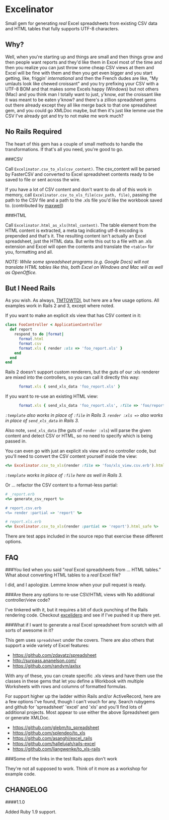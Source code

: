 Excelinator
===========
Small gem for generating _real_ Excel spreadsheets from existing CSV data and
HTML tables that fully supports UTF-8 characters.

Why?
----
Well, when you're starting up and things are small and then things grow and
then people want reports and they'd like them in Excel most of the time and
then you realize you can just throw some cheap CSV views at them and Excel
will be fine with them and then you get even bigger and you start getting,
like, friggin' _international_ and then the French dudes are like, "My umlauts
look like chewed croissant" and you try prefixing your CSV with a UTF-8 BOM
and that makes some Excels happy (Windows) but not others (Mac) and you think
man I totally want to just, y'know, _eat_ the croissant like it was meant to
be eaten y'know? and there's a zillion spreadsheet gems out there already
except they all like merge back to that one spreadsheet gem, and you could go
XMLDoc maybe, but then it's just like lemme use the CSV I've already got and
try to not make me work much?

No Rails Required
-----------------
The heart of this gem has a couple of small methods to handle the
transformations. If that's all you need, you're good to go.

###CSV

Call `Excelinator.csv_to_xls(csv_content)`. The csv_content will be parsed by
FasterCSV and converted to Excel spreadsheet contents ready to be saved to
file or sent across the wire.

If you have a lot of CSV content and don't want to do all of this work in 
memory, call `Excelinator.csv_to_xls_file(csv_path, file)`, passing the path to
the CSV file and a path to the .xls file you'd like the workbook saved to. 
(contributed by [maxwell](https://github.com/maxwell))

###HTML

Call `Excelinator.html_as_xls(html_content)`. The table element from the HTML
content is extracted, a meta tag indicating utf-8 encoding is prepended and
that's it. The resulting content isn't actually an Excel spreadsheet, just the
HTML data. But write this out to a file with an .xls extension and Excel will
open the contents and translate the `<table>` for you, formatting and all.
	
_NOTE: While some spreadsheet programs (e.g. Google Docs) will not translate
HTML tables like this, both Excel on Windows and Mac will as well as
OpenOffice._

But I Need Rails
----------------
As you wish. As always, [TMTOWTDI](http://en.wikipedia.org/wiki/There's_more_than_one_way_to_do_it),
but here are a few usage options. All examples work in Rails 2 and 3, except
where noted.

If you want to make an explicit xls view that has CSV content in it:

```ruby
class FooController < ApplicationController
  def report
    respond_to do |format|
      format.html
      format.csv
      format.xls { render :xls => 'foo_report.xls' }
    end
  end
end
```

Rails 2 doesn't support custom renderers, but the guts of our :xls renderer
are mixed into the controllers, so you can call it directly this way:

```ruby
      format.xls { send_xls_data 'foo_report.xls' }
```

If you want to re-use an existing HTML view:

```ruby
      format.xls { send_xls_data 'foo_report.xls', :file => 'foo/report.html.erb' }
```
_`:template` also works in place of `:file` in Rails 3. `render :xls =>` also
works in place of `send_xls_data` in Rails 3._

Also note, `send_xls_data` (the guts of `render :xls`) will parse the given
content and detect CSV or HTML, so no need to specify which is being passed in.

You can even go with just an explicit xls view and no controller code, but
you'll need to convert the CSV content yourself inside the view:

```ruby
<%= Excelinator.csv_to_xls(render :file => 'foo/xls_view.csv.erb').html_safe %>
```
_`:template` works in place of `:file` here as well in Rails 3._

Or ... refactor the CSV content to a format-less partial:

```ruby
# _report.erb
<%= generate_csv_report %>

# report.csv.erb
<%= render :partial => 'report' %>

# report.xls.erb
<%= Excelinator.csv_to_xls(render :partial => 'report').html_safe %>
```

There are test apps included in the source repo that exercise these different
options.

FAQ
---

###You lied when you said "_real_ Excel spreadsheets from ... HTML tables." What about converting HTML tables to a _real_ Excel file?

I did, and I apologize. Lemme know when your pull request is ready.

###Are there any options to re-use CSV/HTML views with No additional controller/view code?

I've tinkered with it, but it requires a bit of duck punching of the
Rails rendering code. Checkout
[exceliderp](https://github.com/chrismo/exceliderp) and see if I've
pushed it up there yet.

###What if I want to generate a real Excel spreadsheet from scratch with all sorts of awesome in it?

This gem uses `spreadsheet` under the covers. There are also others that
support a wide variety of Excel features:

- https://github.com/zdavatz/spreadsheet
- http://surpass.ananelson.com/ 
- https://github.com/randym/axlsx

With any of these, you can create specific .xls views and have them use the
classes in these gems that let you define a Workbook with multiple Worksheets
with rows and columns of formatted formulas.

For support higher up the ladder within Rails and/or ActiveRecord, here are a
few options I've found, though I can't vouch for any. Search rubygems and
github for 'spreadsheet' 'excel' and 'xls' and you'll find lots of additional
projects. Most appear to use either the above Spreadsheet gem or generate
XMLDoc.

- https://github.com/glebm/to_spreadsheet 
- https://github.com/splendeo/to_xls 
- https://github.com/asanghi/excel_rails 
- https://github.com/hallelujah/rails-excel
- https://github.com/liangwenke/to_xls-rails

###Some of the links in the test Rails apps don't work

They're not all supposed to work. Think of it more as a workshop for example
code.

CHANGELOG
---------
####1.1.0

Added Ruby 1.9 support.
